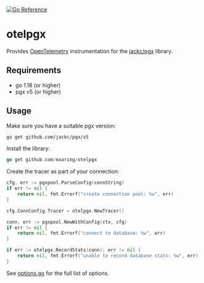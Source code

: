 [![Go Reference](https://pkg.go.dev/badge/github.com/exaring/otelpgx.svg)](https://pkg.go.dev/github.com/exaring/otelpgx)

# otelpgx

Provides [OpenTelemetry](https://github.com/open-telemetry/opentelemetry-go) 
instrumentation for the [jackc/pgx](https://github.com/jackc/pgx) library.

## Requirements

- go 1.18 (or higher)
- pgx v5 (or higher)

## Usage

Make sure you have a suitable pgx version:

```bash
go get github.com/jackc/pgx/v5
```

Install the library:

```go
go get github.com/exaring/otelpgx
```

Create the tracer as part of your connection:

```go
cfg, err := pgxpool.ParseConfig(connString)
if err != nil {
    return nil, fmt.Errorf("create connection pool: %w", err)
}

cfg.ConnConfig.Tracer = otelpgx.NewTracer()

conn, err := pgxpool.NewWithConfig(ctx, cfg)
if err != nil {
    return nil, fmt.Errorf("connect to database: %w", err)
}

if err := otelpgx.RecordStats(conn); err != nil {
    return nil, fmt.Errorf("unable to record database stats: %w", err)
}
```

See [options.go](options.go) for the full list of options.
